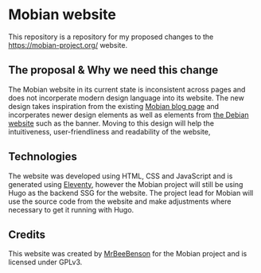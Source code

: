 # Mobian website
This repository is a repository for my proposed changes to the https://mobian-project.org/ website.

## The proposal & Why we need this change
The Mobian website in its current state is inconsistent across pages and does not incorperate modern design language into its website. The new design takes inspiration from the existing [Mobian blog page](https://blog.mobian-project.org/) and incorperates newer design elements as well as elements from [the Debian website](https://debian.org) such as the banner. Moving to this design will help the intuitiveness, user-friendliness and readability of the website,

## Technologies
The website was developed using HTML, CSS and JavaScript and is generated using [Eleventy](https://11ty.dev/), however the Mobian project will still be using Hugo as the backend SSG for the website. The project lead for Mobian will use the source code from the website and make adjustments where necessary to get it running with Hugo.

## Credits
This website was created by [MrBeeBenson](https://mrbeebenson.github.io) for the Mobian project and is licensed under GPLv3.
